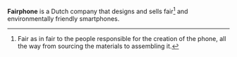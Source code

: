 **Fairphone** is a Dutch company that designs and sells fair[^fair] and environmentally friendly smartphones. 

[^fair]: Fair as in fair to the people responsible for the creation of the phone, all the way from sourcing the materials to assembling it. 